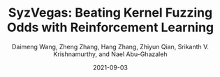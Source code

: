 ---
title: 'SyzVegas: Beating Kernel Fuzzing Odds with Reinforcement Learning'
collection: publications
permalink:
excerpt:
date: 2021-09-03
venue: 'In Proceedings of USENIX Security 2021.'
paperurl: 'https://www.cs.ucr.edu/~zhiyunq/pub/sec21_syzvegas.pdf'
src: 'https://github.com/seclab-ucr/SyzVegas'
citation:
author: 'Daimeng Wang, Zheng Zhang, Hang Zhang, Zhiyun Qian, Srikanth V. Krishnamurthy, and Nael Abu-Ghazaleh'
venue_abbr: 'USENIX Security 21'
---  